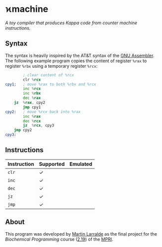 # ϰmachine

*A toy compiler that produces Kappa code from counter machine instructions.*

## Syntax

The syntax is heavily inspired by the AT&T syntax of the [GNU Assembler]. The following example
program copies the content of register `%rax` to register `%rbx` using a temporary register `%rcx`:

```asm
        ; clear content of %rcx
        clr %rcx
cpy1:   ; move %rax to both %rbx and %rcx
        inc %rcx
        inc %rbx
        dec %rax
	jz  %rax, cpy2
        jmp cpy1
cpy2:   ; move %rcx back into %rax
        inc %rax
        dec %rcx
        jz  %rcx, cpy3
	jmp cpy2
cpy3:
```

[GNU Assembler]: https://en.wikipedia.org/wiki/GNU_Assembler

## Instructions

| Instruction | Supported | Emulated |
| ----------- | --------- | -------- |
|    `clr`    |     ✓     |          |
|    `inc`    |     ✓     |          |
|    `dec`    |     ✓     |          |
|    `jz`     |     ✓     |          |
|    `jmp`    |     ✓     |          |


## About

This program was developed by [Martin Larralde](https://github.com/althonos) as the final
project for the *Biochemical Programming* course ([2.19]) of the [MPRI].

[2.19]: https://wikimpri.dptinfo.ens-cachan.fr/doku.php?id=cours:c-2-19
[MPRI]: https://wikimpri.dptinfo.ens-cachan.fr/doku.php
